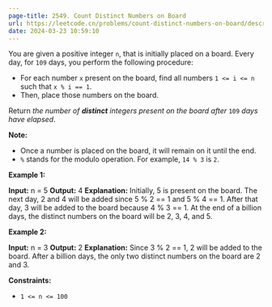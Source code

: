 ```yaml
---
page-title: 2549. Count Distinct Numbers on Board
url: https://leetcode.cn/problems/count-distinct-numbers-on-board/description/?envType=daily-question&envId=2024-03-23
date: 2024-03-23 10:59:10
---
```

You are given a positive integer `n`, that is initially placed on a board. Every day, for `109` days, you perform the following procedure:

-   For each number `x` present on the board, find all numbers `1 <= i <= n` such that `x % i == 1`.
-   Then, place those numbers on the board.

Return *the number of **distinct** integers present on the board after* `109` *days have elapsed*.

**Note:**

-   Once a number is placed on the board, it will remain on it until the end.
-   `%` stands for the modulo operation. For example, `14 % 3` is `2`.

**Example 1:**

**Input:** n = 5
**Output:** 4
**Explanation:** Initially, 5 is present on the board. 
The next day, 2 and 4 will be added since 5 % 2 == 1 and 5 % 4 == 1. 
After that day, 3 will be added to the board because 4 % 3 == 1. 
At the end of a billion days, the distinct numbers on the board will be 2, 3, 4, and 5. 

**Example 2:**

**Input:** n = 3
**Output:** 2
**Explanation:** 
Since 3 % 2 == 1, 2 will be added to the board. 
After a billion days, the only two distinct numbers on the board are 2 and 3. 

**Constraints:**

-   `1 <= n <= 100`
